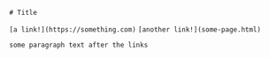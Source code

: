 `# Title`

`[a link!](https://something.com)`
`[another link!](some-page.html)`

`some paragraph text after the links`